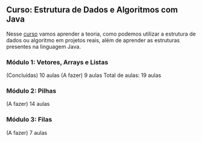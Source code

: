 ## Curso: Estrutura de Dados e Algoritmos com Java

Nesse [curso](https://loiane.training/curso/estrutura-de-dados) vamos aprender a teoria, como podemos utilizar a estrutura de dados ou algoritmo em projetos reais, além de aprender as estruturas presentes na linguagem Java.

### Módulo 1: Vetores, Arrays e Listas
(Concluídas) 10 aulas
(A fazer) 9 aulas
Total de aulas: 19 aulas
### Módulo 2: Pilhas
(A fazer)
14 aulas
### Módulo 3: Filas
(A fazer)
7 aulas
